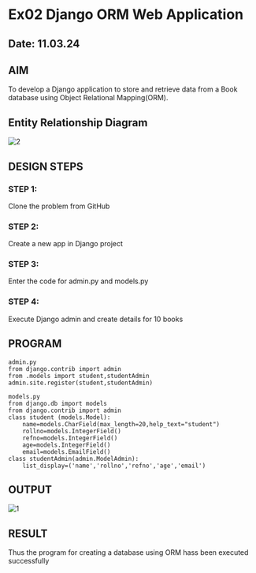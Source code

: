 # Ex02 Django ORM Web Application
## Date: 11.03.24

## AIM
To develop a Django application to store and retrieve data from a Book database using Object Relational Mapping(ORM).

## Entity Relationship Diagram
![2](https://github.com/hanshika-773/ORM/assets/153576501/7712be19-e31b-4677-b429-192acb514f58)



## DESIGN STEPS

### STEP 1:
Clone the problem from GitHub

### STEP 2:
Create a new app in Django project

### STEP 3:
Enter the code for admin.py and models.py

### STEP 4:
Execute Django admin and create details for 10 books

## PROGRAM
```
admin.py
from django.contrib import admin
from .models import student,studentAdmin
admin.site.register(student,studentAdmin)

models.py
from django.db import models
from django.contrib import admin
class student (models.Model):
    name=models.CharField(max_length=20,help_text="student")
    rollno=models.IntegerField()
    refno=models.IntegerField()
    age=models.IntegerField()
    email=models.EmailField()
class studentAdmin(admin.ModelAdmin):
    list_display=('name','rollno','refno','age','email')
```
## OUTPUT

![1](https://github.com/hanshika-773/ORM/assets/153576501/c0de65b4-93dd-4984-80ca-a77bc7c20798)

## RESULT
Thus the program for creating a database using ORM hass been executed successfully
